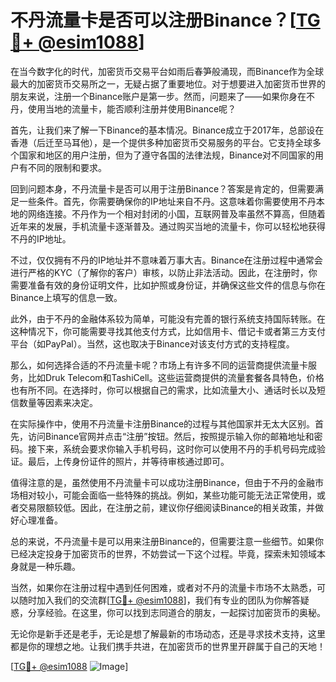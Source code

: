# 不丹流量卡是否可以注册Binance？[[TG💪+ @esim1088](https://t.me/s/esim1088)]

在当今数字化的时代，加密货币交易平台如雨后春笋般涌现，而Binance作为全球最大的加密货币交易所之一，无疑占据了重要地位。对于想要进入加密货币世界的朋友来说，注册一个Binance账户是第一步。然而，问题来了——如果你身在不丹，使用当地的流量卡，能否顺利注册并使用Binance呢？

首先，让我们来了解一下Binance的基本情况。Binance成立于2017年，总部设在香港（后迁至马耳他），是一个提供多种加密货币交易服务的平台。它支持全球多个国家和地区的用户注册，但为了遵守各国的法律法规，Binance对不同国家的用户有不同的限制和要求。

回到问题本身，不丹流量卡是否可以用于注册Binance？答案是肯定的，但需要满足一些条件。首先，你需要确保你的IP地址来自不丹。这意味着你需要使用不丹本地的网络连接。不丹作为一个相对封闭的小国，互联网普及率虽然不算高，但随着近年来的发展，手机流量卡逐渐普及。通过购买当地的流量卡，你可以轻松地获得不丹的IP地址。

不过，仅仅拥有不丹的IP地址并不意味着万事大吉。Binance在注册过程中通常会进行严格的KYC（了解你的客户）审核，以防止非法活动。因此，在注册时，你需要准备有效的身份证明文件，比如护照或身份证，并确保这些文件的信息与你在Binance上填写的信息一致。

此外，由于不丹的金融体系较为简单，可能没有完善的银行系统支持国际转账。在这种情况下，你可能需要寻找其他支付方式，比如信用卡、借记卡或者第三方支付平台（如PayPal）。当然，这也取决于Binance对该支付方式的支持程度。

那么，如何选择合适的不丹流量卡呢？市场上有许多不同的运营商提供流量卡服务，比如Druk Telecom和TashiCell。这些运营商提供的流量套餐各具特色，价格也有所不同。在选择时，你可以根据自己的需求，比如流量大小、通话时长以及短信数量等因素来决定。

在实际操作中，使用不丹流量卡注册Binance的过程与其他国家并无太大区别。首先，访问Binance官网并点击“注册”按钮。然后，按照提示输入你的邮箱地址和密码。接下来，系统会要求你输入手机号码，这时你可以使用不丹的手机号码完成验证。最后，上传身份证件的照片，并等待审核通过即可。

值得注意的是，虽然使用不丹流量卡可以成功注册Binance，但由于不丹的金融市场相对较小，可能会面临一些特殊的挑战。例如，某些功能可能无法正常使用，或者交易限额较低。因此，在注册之前，建议你仔细阅读Binance的相关政策，并做好心理准备。

总的来说，不丹流量卡是可以用来注册Binance的，但需要注意一些细节。如果你已经决定投身于加密货币的世界，不妨尝试一下这个过程。毕竟，探索未知领域本身就是一种乐趣。

当然，如果你在注册过程中遇到任何困难，或者对不丹的流量卡市场不太熟悉，可以随时加入我们的交流群[[TG💪+ @esim1088](https://t.me/s/esim1088)]，我们有专业的团队为你解答疑惑，分享经验。在这里，你可以找到志同道合的朋友，一起探讨加密货币的奥秘。

无论你是新手还是老手，无论是想了解最新的市场动态，还是寻求技术支持，这里都是你的理想之地。让我们携手共进，在加密货币的世界里开辟属于自己的天地！

[[TG💪+ @esim1088](https://t.me/s/esim1088) ![Image](https://i.postimg.cc/4NQfJmqS/Snipaste-2025-05-13-00-14-12.png)]